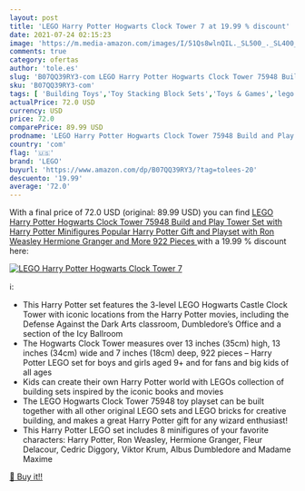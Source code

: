 ```yaml
---
layout: post
title: 'LEGO Harry Potter Hogwarts Clock Tower 7 at 19.99 % discount'
date: 2021-07-24 02:15:23
image: 'https://m.media-amazon.com/images/I/51Qs8wlnQIL._SL500_._SL400_.jpg'
comments: true
category: ofertas
author: 'tole.es'
slug: 'B07QQ39RY3-com LEGO Harry Potter Hogwarts Clock Tower 75948 Build and...'
sku: 'B07QQ39RY3-com'
tags: [ 'Building Toys','Toy Stacking Block Sets','Toys & Games','lego', ]
actualPrice: 72.0 USD
currency: USD
price: 72.0
comparePrice: 89.99 USD
prodname: 'LEGO Harry Potter Hogwarts Clock Tower 75948 Build and Play Tower Set with Harry Potter Minifigures  Popular Harry Potter Gift and Playset with Ron Weasley  Hermione Granger and More  922 Pieces '
country: 'com'
flag: '🇺🇸'
brand: 'LEGO'
buyurl: 'https://www.amazon.com/dp/B07QQ39RY3/?tag=tolees-20'
descuento: '19.99'
average: '72.0'
---
```


With a final price of 72.0 USD (original: 89.99 USD) you can find [LEGO Harry Potter Hogwarts Clock Tower 75948 Build and Play Tower Set with Harry Potter Minifigures  Popular Harry Potter Gift and Playset with Ron Weasley  Hermione Granger and More  922 Pieces ](https://www.amazon.com/dp/B07QQ39RY3/?tag=tolees-20) with a  19.99 % discount here:

[![LEGO Harry Potter Hogwarts Clock Tower 7](https://m.media-amazon.com/images/I/51Qs8wlnQIL._SL500_._SL400_.jpg)](https://www.amazon.com/dp/B07QQ39RY3/?tag=tolees-20)

ℹ️:

- This Harry Potter set features the 3-level LEGO Hogwarts Castle Clock Tower with iconic locations from the Harry Potter movies, including the Defense Against the Dark Arts classroom, Dumbledore’s Office and a section of the Icy Ballroom
- The Hogwarts Clock Tower measures over 13 inches (35cm) high, 13 inches (34cm) wide and 7 inches (18cm) deep, 922 pieces – Harry Potter LEGO set for boys and girls aged 9+ and for fans and big kids of all ages
- Kids can create their own Harry Potter world with LEGOs collection of building sets inspired by the iconic books and movies
- The LEGO Hogwarts Clock Tower 75948 toy playset can be built together with all other original LEGO sets and LEGO bricks for creative building, and makes a great Harry Potter gift for any wizard enthusiast!
- This Harry Potter LEGO set includes 8 minifigures of your favorite characters: Harry Potter, Ron Weasley, Hermione Granger, Fleur Delacour, Cedric Diggory, Viktor Krum, Albus Dumbledore and Madame Maxime

[🛒 Buy it!!](https://www.amazon.com/dp/B07QQ39RY3/?tag=tolees-20)
